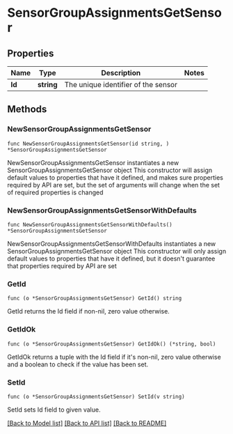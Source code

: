# SensorGroupAssignmentsGetSensor

## Properties

Name | Type | Description | Notes
------------ | ------------- | ------------- | -------------
**Id** | **string** | The unique identifier of the sensor | 

## Methods

### NewSensorGroupAssignmentsGetSensor

`func NewSensorGroupAssignmentsGetSensor(id string, ) *SensorGroupAssignmentsGetSensor`

NewSensorGroupAssignmentsGetSensor instantiates a new SensorGroupAssignmentsGetSensor object
This constructor will assign default values to properties that have it defined,
and makes sure properties required by API are set, but the set of arguments
will change when the set of required properties is changed

### NewSensorGroupAssignmentsGetSensorWithDefaults

`func NewSensorGroupAssignmentsGetSensorWithDefaults() *SensorGroupAssignmentsGetSensor`

NewSensorGroupAssignmentsGetSensorWithDefaults instantiates a new SensorGroupAssignmentsGetSensor object
This constructor will only assign default values to properties that have it defined,
but it doesn't guarantee that properties required by API are set

### GetId

`func (o *SensorGroupAssignmentsGetSensor) GetId() string`

GetId returns the Id field if non-nil, zero value otherwise.

### GetIdOk

`func (o *SensorGroupAssignmentsGetSensor) GetIdOk() (*string, bool)`

GetIdOk returns a tuple with the Id field if it's non-nil, zero value otherwise
and a boolean to check if the value has been set.

### SetId

`func (o *SensorGroupAssignmentsGetSensor) SetId(v string)`

SetId sets Id field to given value.



[[Back to Model list]](../README.md#documentation-for-models) [[Back to API list]](../README.md#documentation-for-api-endpoints) [[Back to README]](../README.md)


